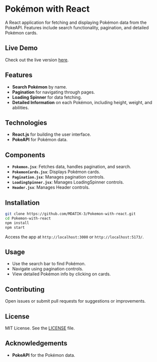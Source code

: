 
# Pokémon with React

A React application for fetching and displaying Pokémon data from the PokeAPI. Features include search functionality, pagination, and detailed Pokémon cards.

## Live Demo

Check out the live version [here](https://pokemon-with-react-five.vercel.app/).

## Features

- **Search Pokémon** by name.
- **Pagination** for navigating through pages.
- **Loading Spinner** for data fetching.
- **Detailed Information** on each Pokémon, including height, weight, and abilities.

## Technologies

- **React.js** for building the user interface.
- **PokeAPI** for Pokémon data.

## Components

- **`Pokemon.jsx`**: Fetches data, handles pagination, and search.
- **`PokemonCards.jsx`**: Displays Pokémon cards.
- **`Pagination.jsx`**: Manages pagination controls.
- **`LoadingSpinner.jsx`**: Manages LoadingSpinner controls.
- **`Header.jsx`**: Manages Header controls.
    
## Installation

```bash
git clone https://github.com/MDATIK-3/Pokemon-with-react.git
cd Pokemon-with-react
npm install
npm start
```

Access the app at `http://localhost:3000` or `http://localhost:5173/`.

## Usage

- Use the search bar to find Pokémon.
- Navigate using pagination controls.
- View detailed Pokémon info by clicking on cards.

## Contributing

Open issues or submit pull requests for suggestions or improvements.

## License

MIT License. See the [LICENSE](LICENSE) file.

## Acknowledgements

- **PokeAPI** for the Pokémon data.

